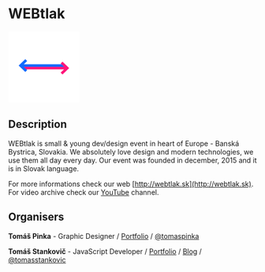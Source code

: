 # WEBtlak
![WEBtlak](build/img/favicon/android-chrome-144x144.png?raw=true "WEBtlak") 

## Description
WEBtlak is small & young dev/design event in heart of Europe - Banská Bystrica, Slovakia. We absolutely love design and modern technologies, we use them all day every day. Our event was founded in december, 2015 and it is in Slovak language.

For more informations check our web [http://webtlak.sk](http://webtlak.sk).
For video archive check our [YouTube](https://www.youtube.com/channel/UCeCRa_HbNKnt0DBEQaexaxg) channel.

## Organisers
**Tomáš Pinka** - Graphic Designer / [Portfolio](http://tomasandtomas.com/#tomaspinka) / [@tomaspinka](http://twitter.com/tomaspinka)

**Tomáš Stankovič** - JavaScript Developer / [Portfolio](http://tomasandtomas.com/#slinto) / [Blog](http://blog.slinto.sk) / [@tomasstankovic](http://twitter.com/TomasStankovic)


